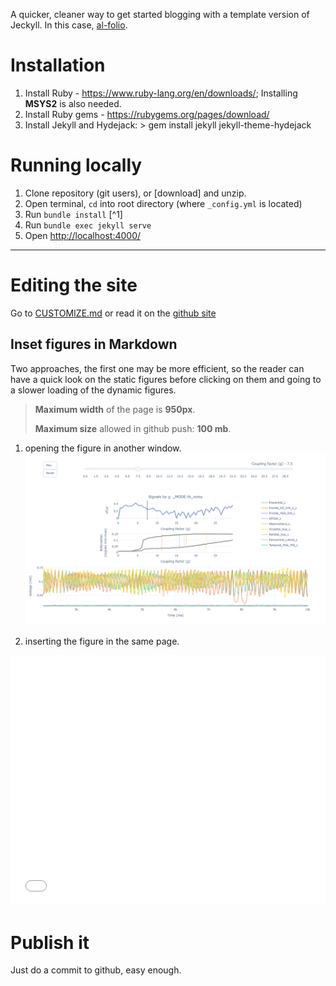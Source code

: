 

A quicker, cleaner way to get started blogging with a template version
of Jeckyll. In this case, [al-folio](https://github.com/alshedivat/al-folio/blob/main/INSTALL.md).

# Installation

1. Install Ruby - https://www.ruby-lang.org/en/downloads/; Installing **MSYS2** is also needed.
2. Install Ruby gems - https://rubygems.org/pages/download/
3. Install Jekyll and Hydejack: > gem install jekyll jekyll-theme-hydejack

# Running locally
1. Clone repository (git users), or [download] and unzip.
2. Open terminal, `cd` into root directory (where `_config.yml` is located)
3. Run `bundle install` [^1]
4. Run `bundle exec jekyll serve`
5. Open <http://localhost:4000/>


----


# Editing the site

Go to [CUSTOMIZE.md](CUSTOMIZE.md) or read it on the [github site](https://github.com/alshedivat/al-folio/blob/main/CUSTOMIZE.md)


## Inset figures in Markdown

Two approaches, the first one may be more efficient, so the reader can have a quick look on the static figures before clicking on them and going to a slower loading of the dynamic figures.

>**Maximum width** of the page is **950px**. 
>
>**Maximum size** allowed in github push: **100 mb**.



1) opening the figure in another window.
[<img src="/research/th/icon_th.png">](/research/th/figs/Criticality_th_noisy_phetero.html)

2) inserting the figure in the same page.
<iframe width="100%" height="400"
  src="/research/th/figs/Criticality_th_noisy_phetero.html"
  frameborder="0" allow="autoplay; encrypted-media" scrolling='no' 
  allowfullscreen></iframe>






# Publish it
Just do a commit to github, easy enough.

